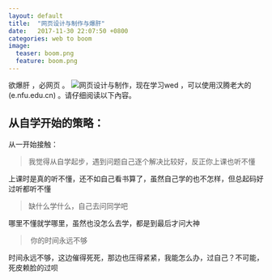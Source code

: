 ```yaml
---
layout: default
title:  "网页设计与制作与爆肝"
date:   2017-11-30 22:07:50 +0800
categories: web to boom
image:
  teaser: boom.png
  feature: boom.png
---
```

欲爆肝 ，必网页 。
![网页设计与制作](e.nfu.edu.cn)，现在学习wed ，可以使用汉腾老大的(e.nfu.edu.cn) 。请仔细阅读以下內容。

## 从自学开始的策略：

从一开始接触：

>  我觉得从自学起步，遇到问题自己逐个解决比较好，反正你上课也听不懂

上课时是真的听不懂，还不如自己看书算了，虽然自己学的也不怎样，但总起码好过听都听不懂

>  缺什么学什么，自己去问同学吧

哪里不懂就学哪里，虽然也没怎么去学，都是到最后才问大神

>  你的时间永远不够

时间永远不够，这边催得死死，那边也压得紧紧，我能怎么办，过自己？不可能，死皮赖脸的过呗
